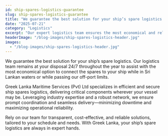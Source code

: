 ```yaml
---
id: ship-spares-logistics-guarantee
slug: ship-spares-logistics-guarantee
title: "We guarantee the best solution for your ship’s spare logistics."
date: "2025-07-21"
category: "Logistics"
excerpt: "Our expert logistics team ensures the most economical and reliable delivery of ship spares in Sri Lankan waters or off-port limits, with 24/7 support."
headerImage: "/blog-images/ship-spares-logistics-header.jpg"
images:
  - "/blog-images/ship-spares-logistics-header.jpg"
---
```


We guarantee the best solution for your ship’s spare logistics. Our logistics team remains at your disposal 24/7 throughout the year to assist with the most economical option to connect the spares to your ship while in Sri Lankan waters or while passing our off-port limits.

Greek Lanka Maritime Services (Pvt) Ltd specializes in efficient and secure ship spares logistics, delivering critical components wherever your vessel may be. Leveraging industry expertise and a robust network, we ensure prompt coordination and seamless delivery—minimizing downtime and maximizing operational reliability.

Rely on our team for transparent, cost-effective, and reliable solutions, tailored to your schedule and needs. With Greek Lanka, your ship’s spare logistics are always in expert hands.
